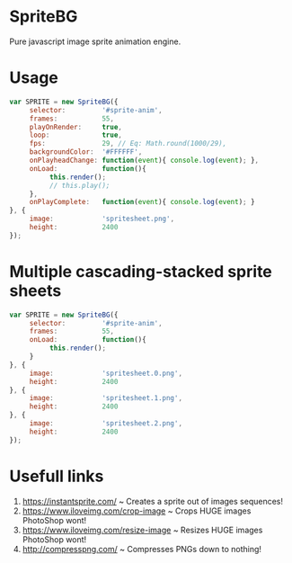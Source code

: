 # SpriteBG
Pure javascript image sprite animation engine.

# Usage
```javascript
var SPRITE = new SpriteBG({
     selector:         '#sprite-anim',
     frames:           55,
     playOnRender:     true,
     loop:             true,
     fps:              29, // Eq: Math.round(1000/29),
     backgroundColor:  '#FFFFFF',
     onPlayheadChange: function(event){ console.log(event); },
     onLoad:           function(){
          this.render();
          // this.play();
     },
     onPlayComplete:   function(event){ console.log(event); }
}, {
     image:            'spritesheet.png',
     height:           2400
});
```

# Multiple cascading-stacked sprite sheets
```javascript
var SPRITE = new SpriteBG({
     selector:         '#sprite-anim',
     frames:           55,
     onLoad:           function(){
          this.render();
     }
}, {
     image:            'spritesheet.0.png',
     height:           2400
}, {
     image:            'spritesheet.1.png',
     height:           2400
}, {
     image:            'spritesheet.2.png',
     height:           2400
});
```

# Usefull links
1. https://instantsprite.com/ ~ Creates a sprite out of images sequences!
2. https://www.iloveimg.com/crop-image ~ Crops HUGE images PhotoShop wont!
3. https://www.iloveimg.com/resize-image ~ Resizes HUGE images PhotoShop wont!
4. http://compresspng.com/ ~ Compresses PNGs down to nothing!
